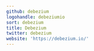 ```yaml
---
github: debezium
logohandle: debeziumio
sort: debezium
title: Debezium
twitter: debezium
website: 'https://debezium.io/'
---
```

